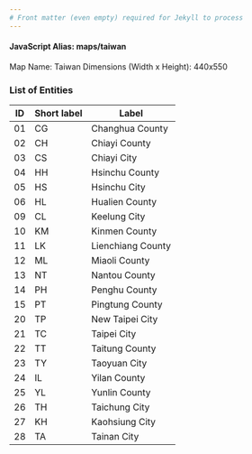 ```yaml
---
# Front matter (even empty) required for Jekyll to process
---
```


#### JavaScript Alias: maps/taiwan

Map Name: Taiwan
Dimensions (Width x Height): 440x550

### List of Entities

ID | Short label | Label
---|---|---|
01|CG|Changhua County
02|CH|Chiayi County
03|CS|Chiayi City
04|HH|Hsinchu County
05|HS|Hsinchu City
06|HL|Hualien County
09|CL|Keelung City
10|KM|Kinmen County
11|LK|Lienchiang County
12|ML|Miaoli County
13|NT|Nantou County
14|PH|Penghu County
15|PT|Pingtung County
20|TP|New Taipei City
21|TC|Taipei City
22|TT|Taitung County
23|TY|Taoyuan City
24|IL|Yilan County
25|YL|Yunlin County
26|TH|Taichung City
27|KH|Kaohsiung City
28|TA|Tainan City